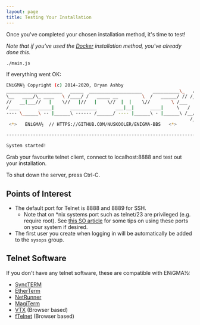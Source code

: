 ```yaml
---
layout: page
title: Testing Your Installation
---
```

Once you've completed your chosen installation method, it's time to test!

_Note that if you've used the [Docker](docker.md) installation method, you've already done this._

```bash
./main.js
```

If everything went OK:

```bash
ENiGMA½ Copyright (c) 2014-2020, Bryan Ashby
_____________________   _____  ____________________    __________\_   /
\__   ____/\_ ____   \ /____/ /   _____ __         \  /   ______/ // /___jp!
//   __|___//   |    \//   |//   |    \//  |  |    \//        \ /___   /_____
/____       _____|      __________       ___|__|      ____|     \   /  _____  \
---- \______\ -- |______\ ------ /______/ ---- |______\ - |______\ /__/ // ___/
                                                                     /__   _\
 <*>   ENiGMA½  // HTTPS://GITHUB.COM/NUSKOOLER/ENIGMA-BBS   <*>       /__/

-------------------------------------------------------------------------------

System started!
```
Grab your favourite telnet client, connect to localhost:8888 and test out your installation.

To shut down the server, press Ctrl-C.

## Points of Interest

* The default port for Telnet is 8888 and 8889 for SSH.
  * Note that on *nix systems port such as telnet/23 are privileged (e.g. require root). See
  [this SO article](http://stackoverflow.com/questions/16573668/best-practices-when-running-node-js-with-port-80-ubuntu-linode) for some tips on using these ports on your system if desired.
* The first user you create when logging in will be automatically be added to the `sysops` group.

## Telnet Software

If you don't have any telnet software, these are compatible with ENiGMA½:

* [SyncTERM](http://syncterm.bbsdev.net/)
* [EtherTerm](https://github.com/M-griffin/EtherTerm)
* [NetRunner](http://mysticbbs.com/downloads.html)
* [MagiTerm](https://magickabbs.com/utils/)
* [VTX](https://github.com/codewar65/VTX_ClientServer) (Browser based)
* [fTelnet](https://www.ftelnet.ca/) (Browser based)
